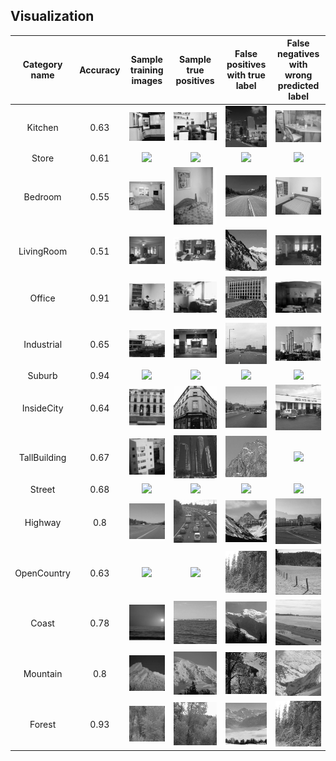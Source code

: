 ## Visualization
| Category name | Accuracy |Sample training images | Sample true positives | False positives with true label | False negatives with wrong predicted label |
| :-----------: | :------: |:--------------------: | :-------------------: | :-----------------------------: | :----------------------------------------: |
| Kitchen | 0.63|![](thumbnails/Kitchen_train_image_0205.jpg) | ![](thumbnails/Kitchen_TP_image_0088.jpg) | ![](thumbnails/Kitchen_FP_image_0287.jpg) | ![](thumbnails/Kitchen_FN_image_0072.jpg) |
| Store | 0.61|![](thumbnails/Store_train_image_0110.jpg) | ![](thumbnails/Store_TP_image_0248.jpg) | ![](thumbnails/Store_FP_image_0061.jpg) | ![](thumbnails/Store_FN_image_0099.jpg) |
| Bedroom | 0.55|![](thumbnails/Bedroom_train_image_0110.jpg) | ![](thumbnails/Bedroom_TP_image_0088.jpg) | ![](thumbnails/Bedroom_FP_image_0230.jpg) | ![](thumbnails/Bedroom_FN_image_0157.jpg) |
| LivingRoom | 0.51|![](thumbnails/LivingRoom_train_image_0035.jpg) | ![](thumbnails/LivingRoom_TP_image_0177.jpg) | ![](thumbnails/LivingRoom_FP_image_0261.jpg) | ![](thumbnails/LivingRoom_FN_image_0176.jpg) |
| Office | 0.91|![](thumbnails/Office_train_image_0035.jpg) | ![](thumbnails/Office_TP_image_0103.jpg) | ![](thumbnails/Office_FP_image_0035.jpg) | ![](thumbnails/Office_FN_image_0159.jpg) |
| Industrial | 0.65|![](thumbnails/Industrial_train_image_0289.jpg) | ![](thumbnails/Industrial_TP_image_0237.jpg) | ![](thumbnails/Industrial_FP_image_0216.jpg) | ![](thumbnails/Industrial_FN_image_0277.jpg) |
| Suburb | 0.94|![](thumbnails/Suburb_train_image_0110.jpg) | ![](thumbnails/Suburb_TP_image_0065.jpg) | ![](thumbnails/Suburb_FP_image_0147.jpg) | ![](thumbnails/Suburb_FN_image_0234.jpg) |
| InsideCity | 0.64|![](thumbnails/InsideCity_train_image_0294.jpg) | ![](thumbnails/InsideCity_TP_image_0240.jpg) | ![](thumbnails/InsideCity_FP_image_0087.jpg) | ![](thumbnails/InsideCity_FN_image_0277.jpg) |
| TallBuilding | 0.67|![](thumbnails/TallBuilding_train_image_0110.jpg) | ![](thumbnails/TallBuilding_TP_image_0116.jpg) | ![](thumbnails/TallBuilding_FP_image_0279.jpg) | ![](thumbnails/TallBuilding_FN_image_0199.jpg) |
| Street | 0.68|![](thumbnails/Street_train_image_0110.jpg) | ![](thumbnails/Street_TP_image_0268.jpg) | ![](thumbnails/Street_FP_image_0199.jpg) | ![](thumbnails/Street_FN_image_0177.jpg) |
| Highway | 0.8|![](thumbnails/Highway_train_image_0097.jpg) | ![](thumbnails/Highway_TP_image_0252.jpg) | ![](thumbnails/Highway_FP_image_0183.jpg) | ![](thumbnails/Highway_FN_image_0140.jpg) |
| OpenCountry | 0.63|![](thumbnails/OpenCountry_train_image_0360.jpg) | ![](thumbnails/OpenCountry_TP_image_0395.jpg) | ![](thumbnails/OpenCountry_FP_image_0275.jpg) | ![](thumbnails/OpenCountry_FN_image_0029.jpg) |
| Coast | 0.78|![](thumbnails/Coast_train_image_0345.jpg) | ![](thumbnails/Coast_TP_image_0282.jpg) | ![](thumbnails/Coast_FP_image_0064.jpg) | ![](thumbnails/Coast_FN_image_0063.jpg) |
| Mountain | 0.8|![](thumbnails/Mountain_train_image_0035.jpg) | ![](thumbnails/Mountain_TP_image_0351.jpg) | ![](thumbnails/Mountain_FP_image_0212.jpg) | ![](thumbnails/Mountain_FN_image_0369.jpg) |
| Forest | 0.93|![](thumbnails/Forest_train_image_0097.jpg) | ![](thumbnails/Forest_TP_image_0102.jpg) | ![](thumbnails/Forest_FP_image_0219.jpg) | ![](thumbnails/Forest_FN_image_0275.jpg) |


